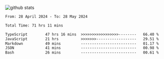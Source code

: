 
![github stats](https://github-readme-stats.vercel.app/api?username=realmahd1&show_icons=true&theme=codeSTACKr&hide_rank=true&count_private=true)

<!--START_SECTION:waka-->

```txt
From: 28 April 2024 - To: 28 May 2024

Total Time: 71 hrs 11 mins

TypeScript        47 hrs 16 mins  >>>>>>>>>>>>>>>>>--------   66.40 %
JavaScript        21 hrs          >>>>>>>------------------   29.51 %
Markdown          49 mins         -------------------------   01.17 %
JSON              41 mins         -------------------------   00.98 %
Bash              26 mins         -------------------------   00.61 %
```

<!--END_SECTION:waka-->
